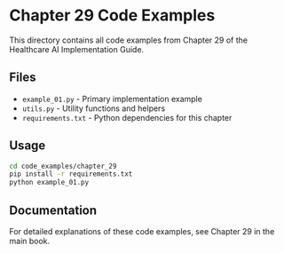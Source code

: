 # Chapter 29 Code Examples

This directory contains all code examples from Chapter 29 of the Healthcare AI Implementation Guide.

## Files

- `example_01.py` - Primary implementation example
- `utils.py` - Utility functions and helpers
- `requirements.txt` - Python dependencies for this chapter

## Usage

```bash
cd code_examples/chapter_29
pip install -r requirements.txt
python example_01.py
```

## Documentation

For detailed explanations of these code examples, see Chapter 29 in the main book.
